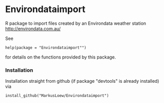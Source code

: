 # Environdataimport

R package to import files created by an Environdata weather station http://environdata.com.au/

See 

	help(package = "Environdataimport"") 

for details on the functions provided by this package.

### Installation

Installation straight from github (if package "devtools" is already installed) via

```{r}
install_github("MarkusLoew/Environdataimport")
```
